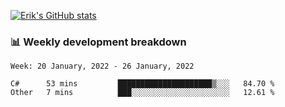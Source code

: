 [![Erik's GitHub stats](https://github-readme-stats.vercel.app/api?username=erik-petrov&theme=nightowl&show_icons=true)](https://github.com/anuraghazra/github-readme-stats)

### 📊 Weekly development breakdown
<!--START_SECTION:waka-->
```text
Week: 20 January, 2022 - 26 January, 2022

C#      53 mins         █████████████████████▒░░░   84.70 % 
Other   7 mins          ███░░░░░░░░░░░░░░░░░░░░░░   12.61 % 
```
<!--END_SECTION:waka-->

